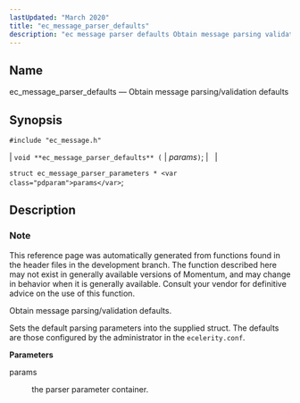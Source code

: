 ```yaml
---
lastUpdated: "March 2020"
title: "ec_message_parser_defaults"
description: "ec message parser defaults Obtain message parsing validation defaults void ec message parser defaults params struct ec message parser parameters params This reference page was automatically generated from functions found in the header files in the development branch The function described here may not exist in generally available versions of..."
---
```


<a name="apis.ec_message_parser_defaults"></a> 
## Name

ec_message_parser_defaults — Obtain message parsing/validation defaults

## Synopsis

`#include "ec_message.h"`

| `void **ec_message_parser_defaults** (` | <var class="pdparam">params</var>`)`; |   |

`struct ec_message_parser_parameters * <var class="pdparam">params</var>`;<a name="idp56092400"></a> 
## Description

### Note

This reference page was automatically generated from functions found in the header files in the development branch. The function described here may not exist in generally available versions of Momentum, and may change in behavior when it is generally available. Consult your vendor for definitive advice on the use of this function.

Obtain message parsing/validation defaults.

Sets the default parsing parameters into the supplied struct. The defaults are those configured by the administrator in the `ecelerity.conf`.

**<a name="idp56096288"></a> Parameters**

<dl class="variablelist">

<dt>params</dt>

<dd>

the parser parameter container.

</dd>

</dl>